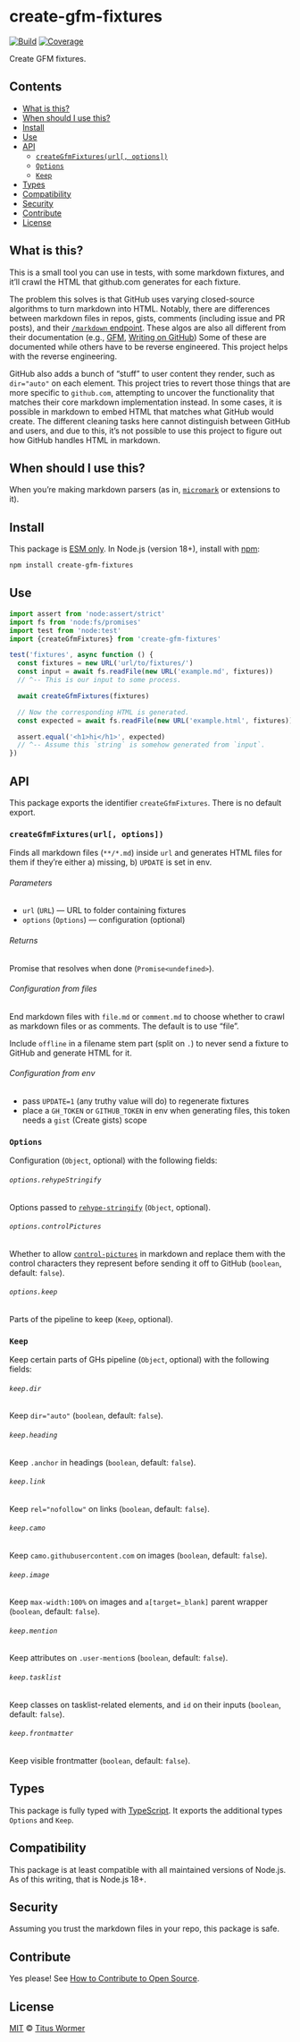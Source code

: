# create-gfm-fixtures

[![Build][build-badge]][build]
[![Coverage][coverage-badge]][coverage]

Create GFM fixtures.

## Contents

* [What is this?](#what-is-this)
* [When should I use this?](#when-should-i-use-this)
* [Install](#install)
* [Use](#use)
* [API](#api)
  * [`createGfmFixtures(url[, options])`](#creategfmfixturesurl-options)
  * [`Options`](#options)
  * [`Keep`](#keep)
* [Types](#types)
* [Compatibility](#compatibility)
* [Security](#security)
* [Contribute](#contribute)
* [License](#license)

## What is this?

This is a small tool you can use in tests, with some markdown fixtures, and
it’ll crawl the HTML that github.com generates for each fixture.

The problem this solves is that GitHub uses varying closed-source algorithms to
turn markdown into HTML.
Notably, there are differences between markdown files in repos, gists, comments
(including issue and PR posts), and their [`/markdown` endpoint][endpoint].
These algos are also all different from their documentation (e.g., [GFM][],
[Writing on GitHub][])
Some of these are documented while others have to be reverse engineered.
This project helps with the reverse engineering.

GitHub also adds a bunch of “stuff” to user content they render, such as
`dir="auto"` on each element.
This project tries to revert those things that are more specific to `github.com`,
attempting to uncover the functionality that matches their core markdown
implementation instead.
In some cases, it is possible in markdown to embed HTML that matches what GitHub
would create.
The different cleaning tasks here cannot distinguish between GitHub and users,
and due to this, it’s not possible to use this project to figure out how GitHub
handles HTML in markdown.

## When should I use this?

When you’re making markdown parsers (as in, [`micromark`][micromark] or
extensions to it).

## Install

This package is [ESM only][esm].
In Node.js (version 18+), install with [npm][]:

```sh
npm install create-gfm-fixtures
```

## Use

```js
import assert from 'node:assert/strict'
import fs from 'node:fs/promises'
import test from 'node:test'
import {createGfmFixtures} from 'create-gfm-fixtures'

test('fixtures', async function () {
  const fixtures = new URL('url/to/fixtures/')
  const input = await fs.readFile(new URL('example.md', fixtures))
  // ^-- This is our input to some process.

  await createGfmFixtures(fixtures)

  // Now the corresponding HTML is generated.
  const expected = await fs.readFile(new URL('example.html', fixtures))

  assert.equal('<h1>hi</h1>', expected)
  // ^-- Assume this `string` is somehow generated from `input`.
})
```

## API

This package exports the identifier `createGfmFixtures`.
There is no default export.

### `createGfmFixtures(url[, options])`

Finds all markdown files (`**/*.md`) inside `url` and generates HTML files for
them if they’re either a) missing, b) `UPDATE` is set in env.

###### Parameters

* `url` (`URL`) — URL to folder containing fixtures
* `options` (`Options`) — configuration (optional)

###### Returns

Promise that resolves when done (`Promise<undefined>`).

###### Configuration from files

End markdown files with `file.md` or `comment.md` to choose whether to crawl as
markdown files or as comments.
The default is to use “file”.

Include `offline` in a filename stem part (split on `.`) to never send a
fixture to GitHub and generate HTML for it.

###### Configuration from env

* pass `UPDATE=1` (any truthy value will do) to regenerate fixtures
* place a `GH_TOKEN` or `GITHUB_TOKEN` in env when generating files,
  this token needs a `gist` (Create gists) scope

### `Options`

Configuration (`Object`, optional) with the following fields:

###### `options.rehypeStringify`

Options passed to [`rehype-stringify`][rehype-stringify] (`Object`, optional).

###### `options.controlPictures`

Whether to allow [`control-pictures`][control-pictures] in markdown and replace
them with the control characters they represent before sending it off to GitHub
(`boolean`, default: `false`).

###### `options.keep`

Parts of the pipeline to keep (`Keep`, optional).

### `Keep`

Keep certain parts of GHs pipeline (`Object`, optional) with the following
fields:

###### `keep.dir`

Keep `dir="auto"` (`boolean`, default: `false`).

###### `keep.heading`

Keep `.anchor` in headings (`boolean`, default: `false`).

###### `keep.link`

Keep `rel="nofollow"` on links (`boolean`, default: `false`).

###### `keep.camo`

Keep `camo.githubusercontent.com` on images (`boolean`, default: `false`).

###### `keep.image`

Keep `max-width:100%` on images and `a[target=_blank]` parent wrapper
(`boolean`, default: `false`).

###### `keep.mention`

Keep attributes on `.user-mention`s (`boolean`, default: `false`).

###### `keep.tasklist`

Keep classes on tasklist-related elements, and `id` on their inputs
(`boolean`, default: `false`).

###### `keep.frontmatter`

Keep visible frontmatter (`boolean`, default: `false`).

## Types

This package is fully typed with [TypeScript][].
It exports the additional types `Options` and `Keep`.

## Compatibility

This package is at least compatible with all maintained versions of Node.js.
As of this writing, that is Node.js 18+.

## Security

Assuming you trust the markdown files in your repo, this package is safe.

## Contribute

Yes please!
See [How to Contribute to Open Source][contribute].

## License

[MIT][license] © [Titus Wormer][author]

<!-- Definitions -->

[build-badge]: https://github.com/wooorm/create-gfm-fixtures/workflows/main/badge.svg

[build]: https://github.com/wooorm/create-gfm-fixtures/actions

[coverage-badge]: https://img.shields.io/codecov/c/github/wooorm/create-gfm-fixtures.svg

[coverage]: https://codecov.io/github/wooorm/create-gfm-fixtures

[npm]: https://docs.npmjs.com/cli/install

[license]: license

[author]: https://wooorm.com

[esm]: https://gist.github.com/sindresorhus/a39789f98801d908bbc7ff3ecc99d99c

[typescript]: https://www.typescriptlang.org

[contribute]: https://opensource.guide/how-to-contribute/

[endpoint]: https://docs.github.com/en/rest/reference/markdown

[micromark]: https://github.com/micromark/micromark

[gfm]: https://github.github.com/gfm/

[writing on github]: https://docs.github.com/en/github/writing-on-github

[rehype-stringify]: https://github.com/rehypejs/rehype/tree/main/packages/rehype-stringify

[control-pictures]: https://github.com/wooorm/control-pictures
